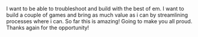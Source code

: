 I want to be able to troubleshoot and build with the best of em. I want to build a couple of games and bring as much value as i can by streamlining processes where i can. So far this is amazing! Going to make you all proud. Thanks again for the opportunity!
